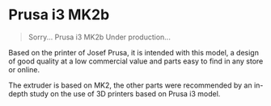 # Prusa i3 MK2b
> Sorry... Prusa i3 MK2b Under production...

Based on the printer of Josef Prusa, it is intended with this model, a design of good quality at a low commercial value and parts easy to find in any store or online. 

The extruder is based on MK2, the other parts were recommended by an in-depth study on the use of 3D printers based on Prusa i3 model.
